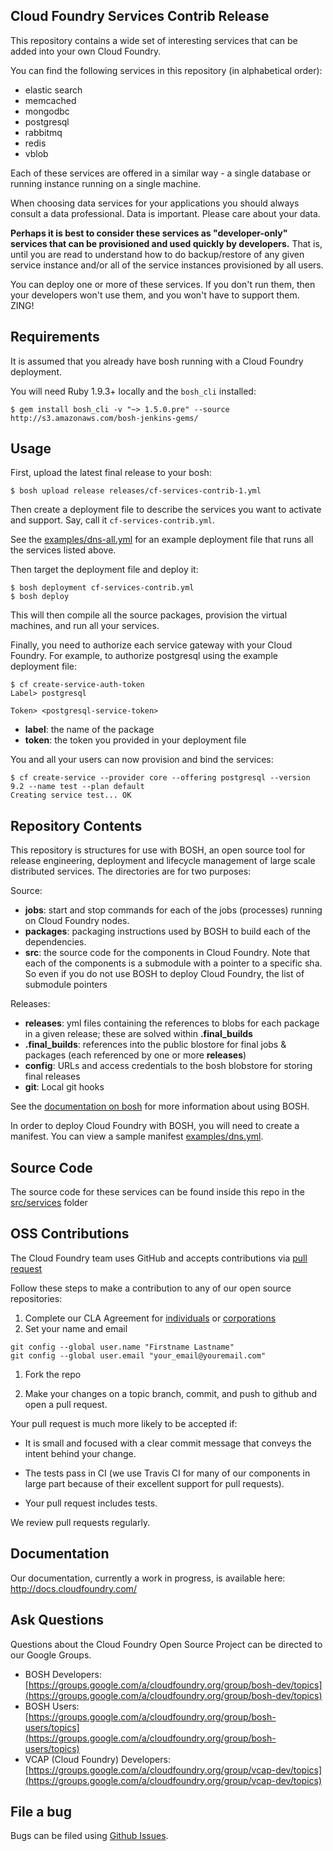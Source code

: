 ## Cloud Foundry Services Contrib Release

This repository contains a wide set of interesting services that can be added into your own Cloud Foundry.

You can find the following services in this repository (in alphabetical order):

* elastic search
* memcached
* mongodbc
* postgresql
* rabbitmq
* redis
* vblob

Each of these services are offered in a similar way - a single database or running instance running on a single machine.

When choosing data services for your applications you should always consult a data professional. Data is important. Please care about your data.

**Perhaps it is best to consider these services as "developer-only" services that can be provisioned and used quickly by developers.** That is, until you are read to understand how to do backup/restore of any given service instance and/or all of the service instances provisioned by all users.

You can deploy one or more of these services. If you don't run them, then your developers won't use them, and you won't have to support them. ZING!

## Requirements

It is assumed that you already have bosh running with a Cloud Foundry deployment.

You will need Ruby 1.9.3+ locally and the `bosh_cli` installed:

```
$ gem install bosh_cli -v "~> 1.5.0.pre" --source http://s3.amazonaws.com/bosh-jenkins-gems/
```

## Usage

First, upload the latest final release to your bosh:

```
$ bosh upload release releases/cf-services-contrib-1.yml
```

Then create a deployment file to describe the services you want to activate and support. Say, call it `cf-services-contrib.yml`.

See the [examples/dns-all.yml](https://github.com/cloudfoundry/cf-services-contrib-release/blob/master/examples/dns-all.yml) for an example deployment file that runs all the services listed above.

Then target the deployment file and deploy it:

```
$ bosh deployment cf-services-contrib.yml
$ bosh deploy
```

This will then compile all the source packages, provision the virtual machines, and run all your services.

Finally, you need to authorize each service gateway with your Cloud Foundry. For example, to authorize postgresql using the example deployment file:

```
$ cf create-service-auth-token
Label> postgresql

Token> <postgresql-service-token>
```

- **label**: the name of the package
- **token**: the token you provided in your deployment file

You and all your users can now provision and bind the services:

```
$ cf create-service --provider core --offering postgresql --version 9.2 --name test --plan default
Creating service test... OK
```

## Repository Contents

This repository is structures for use with BOSH, an open source tool for release engineering, deployment and lifecycle management of large scale distributed services. The directories are for two purposes:

Source:

- **jobs**: start and stop commands for each of the jobs (processes) running on Cloud Foundry nodes.
- **packages**: packaging instructions used by BOSH to build each of the dependencies.
- **src**: the source code for the components in Cloud Foundry. Note that each of the components is a submodule with a pointer to a specific sha. So even if you do not use BOSH to deploy Cloud Foundry, the list of submodule pointers

Releases:

- **releases**: yml files containing the references to blobs for each package in a given release; these are solved within **.final_builds**
- **.final_builds**: references into the public blostore for final jobs & packages (each referenced by one or more **releases**)
- **config**: URLs and access credentials to the bosh blobstore for storing final releases
- **git**: Local git hooks

See the [documentation on bosh](http://docs.cloudfoundry.com/docs/running/bosh/) for more information about using BOSH.

In order to deploy Cloud Foundry with BOSH, you will need to create a manifest. You can view a sample manifest [examples/dns.yml](https://github.com/cloudfoundry/cf-services-contrib-release/blob/master/examples/dns.yml).

## Source Code

The source code for these services can be found inside this repo in the [src/services](https://github.com/cloudfoundry/cf-services-contrib-release/tree/master/src/services) folder

## OSS Contributions

The Cloud Foundry team uses GitHub and accepts contributions via [pull request](https://help.github.com/articles/using-pull-requests)

Follow these steps to make a contribution to any of our open source repositories:

1. Complete our CLA Agreement for [individuals](http://www.cloudfoundry.org/individualcontribution.pdf) or [corporations](http://www.cloudfoundry.org/corpcontribution.pdf)
1. Set your name and email

```
git config --global user.name "Firstname Lastname"
git config --global user.email "your_email@youremail.com"
```

1. Fork the repo

1. Make your changes on a topic branch, commit, and push to github and open a pull request.

Your pull request is much more likely to be accepted if:

- It is small and focused with a clear commit message that conveys the intent behind your change.

- The tests pass in CI (we use Travis CI for many of our components in large part because of their excellent support for pull requests).

- Your pull request includes tests.

We review pull requests regularly.

## Documentation

Our documentation, currently a work in progress, is available here: http://docs.cloudfoundry.com/

## Ask Questions

Questions about the Cloud Foundry Open Source Project can be directed to our Google Groups.

* BOSH Developers: [https://groups.google.com/a/cloudfoundry.org/group/bosh-dev/topics](https://groups.google.com/a/cloudfoundry.org/group/bosh-dev/topics)
* BOSH Users:[https://groups.google.com/a/cloudfoundry.org/group/bosh-users/topics](https://groups.google.com/a/cloudfoundry.org/group/bosh-users/topics)
* VCAP (Cloud Foundry) Developers: [https://groups.google.com/a/cloudfoundry.org/group/vcap-dev/topics](https://groups.google.com/a/cloudfoundry.org/group/vcap-dev/topics)

## File a bug

Bugs can be filed using [Github Issues](https://github.com/cloudfoundry/cf-services-contrib-release/issues).

